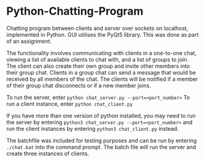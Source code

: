 # Python-Chatting-Program

Chatting program between clients and server over sockets on localhost, implemented in Python. GUI utilises the PyQt5 library. This was done as part of an assignment.

The functionality involves communicating with clients in a one-to-one chat, viewing a list of available clients to chat with, and a list of groups to join. The client can also create their own group and invite other members into their group chat. Clients in a group chat can send a message that would be received by all members of the chat. The clients will be notified if a member of their group chat disconnects or if a new member joins. 

To run the server, enter ```python chat_server.py --port=<port_number>```
To run a client instance, enter ```python chat_client.py```

If you have more than one version of python installed, you may need to run the server by entering ```python3 chat_server.py --port=<port_number>``` and run the client instances by entering ```python3 chat_client.py``` instead. 

The batchfile was included for testing purposes and can be run by entering ```./chat.bat``` into the command prompt. The batch file will run the server and create three instances of clients.
